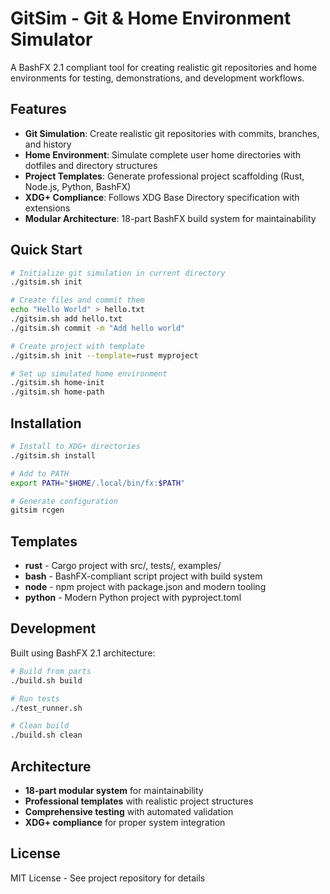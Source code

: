 # GitSim - Git & Home Environment Simulator

A BashFX 2.1 compliant tool for creating realistic git repositories and home environments for testing, demonstrations, and development workflows.

## Features

- **Git Simulation**: Create realistic git repositories with commits, branches, and history
- **Home Environment**: Simulate complete user home directories with dotfiles and directory structures  
- **Project Templates**: Generate professional project scaffolding (Rust, Node.js, Python, BashFX)
- **XDG+ Compliance**: Follows XDG Base Directory specification with extensions
- **Modular Architecture**: 18-part BashFX build system for maintainability

## Quick Start

```bash
# Initialize git simulation in current directory
./gitsim.sh init

# Create files and commit them
echo "Hello World" > hello.txt
./gitsim.sh add hello.txt
./gitsim.sh commit -m "Add hello world"

# Create project with template
./gitsim.sh init --template=rust myproject

# Set up simulated home environment
./gitsim.sh home-init
./gitsim.sh home-path
```

## Installation

```bash
# Install to XDG+ directories
./gitsim.sh install

# Add to PATH
export PATH="$HOME/.local/bin/fx:$PATH"

# Generate configuration
gitsim rcgen
```

## Templates

- **rust** - Cargo project with src/, tests/, examples/
- **bash** - BashFX-compliant script project with build system  
- **node** - npm project with package.json and modern tooling
- **python** - Modern Python project with pyproject.toml

## Development

Built using BashFX 2.1 architecture:

```bash
# Build from parts
./build.sh build

# Run tests
./test_runner.sh

# Clean build
./build.sh clean
```

## Architecture

- **18-part modular system** for maintainability
- **Professional templates** with realistic project structures
- **Comprehensive testing** with automated validation
- **XDG+ compliance** for proper system integration

## License

MIT License - See project repository for details